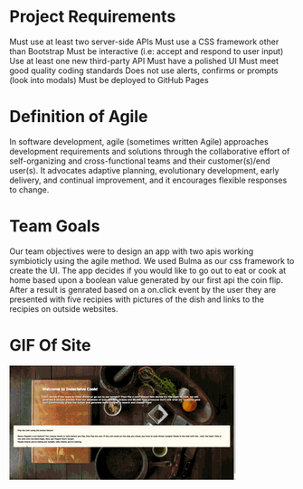 # Project Requirements

Must use at least two server-side APIs
Must use a CSS framework other than Bootstrap
Must be interactive (i.e: accept and respond to user input)
Use at least one new third-party API
Must have a polished UI
Must meet good quality coding standards
Does not use alerts, confirms or prompts (look into modals)
Must be deployed to GitHub Pages

# Definition of Agile
In software development, agile (sometimes written Agile) approaches development requirements and solutions through the collaborative effort of self-organizing and cross-functional teams and their customer(s)/end user(s). It advocates adaptive planning, evolutionary development, early delivery, and continual improvement, and it encourages flexible responses to change.

# Team Goals
Our team objectives were to design an app with two apis working symbioticly using the agile method.  We used Bulma as our css framework to create the UI.  The app decides if you would like to go out to eat or cook at home based upon a boolean value generated by our first api the coin flip.  After a result is genrated based on a on.click event by the user they are presented with five recipies with pictures of the dish and links to the recipies on outside websites. 

# GIF Of Site
<img src="./Assets/images/indecisive.gif" alt="gif_of_site">